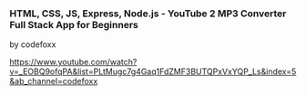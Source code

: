 

### HTML, CSS, JS, Express, Node.js - YouTube 2 MP3 Converter Full Stack App for Beginners

by 
codefoxx

https://www.youtube.com/watch?v=_EOBQ9ofqPA&list=PLtMugc7g4Gaq1FdZMF3BUTQPxVxYQP_Ls&index=5&ab_channel=codefoxx